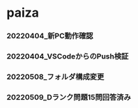 # paiza

### 20220404_新PC動作確認

### 20220404_VSCodeからのPush検証

### 20220508_フォルダ構成変更

### 20220509_Dランク問題15問回答済み